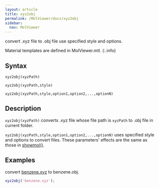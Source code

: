 ```yaml
---
layout: article
title: xyz2obj
permalink: /MolViewer/docs/xyz2obj
sidebar:
  nav: MolViewer
---
```


convert .xyz file to .obj file use specified style and options. 

<!--more-->

Material templates are defined in MolViewer.mtl.
{:.info}

## Syntax

```
xyz2obj(xyzPath)

xyz2obj(xyzPath,style)

xyz2obj(xyzPath,style,option1,option2,...,optionN)
```

## Description

`xyz2obj(xyzPath)` converts .xyz file whose file path is `xyzPath` to .obj file in current folder.

`xyz2obj(xyzPath,style,option1,option2,...,optionN)` uses specified style and options to convert files. These parameters' effects are the same as those in [showmol()](/showmol).

## Examples

convert [benzene.xyz](/MolViewer/assets/benzene.xyz) to benzene.obj.

```matlab
xyz2obj('benzene.xyz');
```
